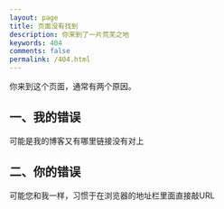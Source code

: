 ```yaml
---
layout: page
title: 页面没有找到
description: 你来到了一片荒芜之地
keywords: 404
comments: false
permalink: /404.html
---
```


你来到这个页面，通常有两个原因。

## 一、我的错误

可能是我的博客又有哪里链接没有对上

## 二、你的错误

可能您和我一样，习惯于在浏览器的地址栏里面直接敲URL
